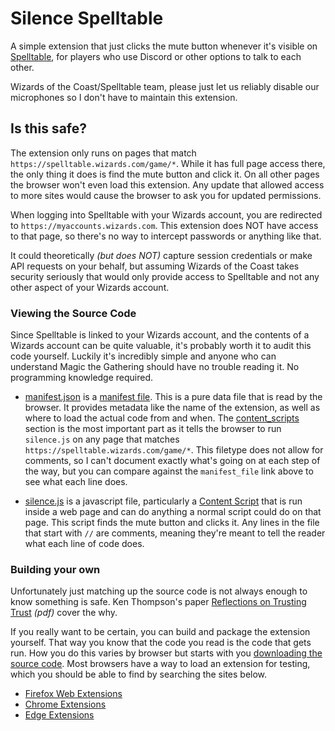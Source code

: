 # Silence Spelltable

A simple extension that just clicks the mute button whenever it's visible on [Spelltable][], for players who use Discord or other options to talk to each other.

Wizards of the Coast/Spelltable team, please just let us reliably disable our microphones so I don't have to maintain this extension.

## Is this safe?

The extension only runs on pages that match `https://spelltable.wizards.com/game/*`.  While it has full page access there, the only thing it does is find the mute button and click it.  On all other pages the browser won't even load this extension.  Any update that allowed access to more sites would cause the browser to ask you for updated permissions.

When logging into Spelltable with your Wizards account, you are redirected to `https://myaccounts.wizards.com`.  This extension does NOT have access to that page, so there's no way to intercept passwords or anything like that.

It could theoretically _(but does NOT)_ capture session credentials or make API requests on your behalf, but assuming Wizards of the Coast takes security seriously that would only provide access to Spelltable and not any other aspect of your Wizards account.


### Viewing the Source Code

Since Spelltable is linked to your Wizards account, and the contents of a Wizards account can be quite valuable, it's probably worth it to audit this code yourself.  Luckily it's incredibly simple and anyone who can understand Magic the Gathering should have no trouble reading it.  No programming knowledge required.

* [manifest.json][] is a [manifest file][].  This is a pure data file that is read by the browser.  It provides metadata like the name of the extension, as well as where to load the actual code from and when.  The [content_scripts][] section is the most important part as it tells the browser to run `silence.js` on any page that matches `https://spelltable.wizards.com/game/*`.  This filetype does not allow for comments, so I can't document exactly what's going on at each step of the way, but you can compare against the `manifest_file` link above to see what each line does.

* [silence.js][] is a javascript file, particularly a [Content Script][] that is run inside a web page and can do anything a normal script could do on that page.  This script finds the mute button and clicks it.  Any lines in the file that start with `//` are comments, meaning they're meant to tell the reader what each line of code does.


### Building your own

Unfortunately just matching up the source code is not always enough to know something is safe.  Ken Thompson's paper [Reflections on Trusting Trust][] _(pdf)_ cover the why.

If you really want to be certain, you can build and package the extension yourself.  That way you know that the code you read is the code that gets run.  How you do this varies by browser but starts with you [downloading the source code][repo].  Most browsers have a way to load an extension for testing, which you should be able to find by searching the sites below.

* [Firefox Web Extensions][]
* [Chrome Extensions][]
* [Edge Extensions][]


[Chrome Extensions]: https://developer.chrome.com/docs/webstore/publish/
[Content Script]: https://developer.mozilla.org/en-US/docs/Mozilla/Add-ons/WebExtensions/Content_scripts
[content_scripts]: https://developer.mozilla.org/en-US/docs/Mozilla/Add-ons/WebExtensions/manifest.json/content_scripts
[Edge Extensions]: https://docs.microsoft.com/en-us/microsoft-edge/extensions-chromium/publish/publish-extension
[Firefox Web Extensions]: https://extensionworkshop.com/documentation/publish/package-your-extension/
[manifest file]: https://developer.mozilla.org/en-US/docs/Mozilla/Add-ons/WebExtensions/manifest.json
[manifest.json]: https://github.com/AestusVitae/Silence_Spelltable/blob/main/src/manifest.json
[Reflections on Trusting Trust]: https://cs.cmu.edu/~rdriley/487/papers/Thompson_1984_ReflectionsonTrustingTrust.pdf
[repo]: https://github.com/AestusVitae/Silence_Spelltable
[silence.js]: https://github.com/AestusVitae/Silence_Spelltable/blob/main/src/silence.js
[Spelltable]: https://spelltable.wizards.com
